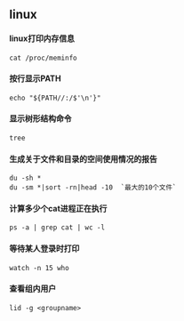 ## linux

#### linux打印内存信息
```
cat /proc/meminfo
```

#### 按行显示PATH
```
echo "${PATH//:/$'\n'}"
```

#### 显示树形结构命令
```
tree
```

#### 生成关于文件和目录的空间使用情况的报告
```
du -sh *
du -sm *|sort -rn|head -10  `最大的10个文件`
```
#### 计算多少个cat进程正在执行
```
ps -a | grep cat | wc -l
```



#### 等待某人登录时打印
```
watch -n 15 who
```

#### 查看组内用户
```
lid -g <groupname>
```



